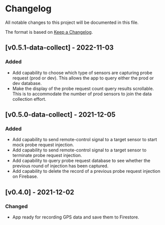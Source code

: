 # Changelog
All notable changes to this project will be documented in this file.

The format is based on [Keep a Changelog](https://keepachangelog.com/en/1.0.0/).

## [v0.5.1-data-collect] - 2022-11-03

### Added
- Add capability to choose which type of sensors are capturing probe request (prod or dev). This allows the app to query either the prod or dev database.
- Make the display of the probe request count query results scrollable. This is to accommodate the number of prod sensors to join the data collection effort.

## [v0.5.0-data-collect] - 2021-12-05

### Added
- Add capability to send remote-control signal to a target sensor to start mock probe request injection.
- Add capability to send remote-control signal to a target sensor to terminate probe request injection.
- Add capability to query probe request database to see whether the previous round of injection has been captured.
- Add capability to delete the record of a previous probe request injection on Firebase.

## [v0.4.0] - 2021-12-02

### Changed
- App ready for recording GPS data and save them to Firestore.